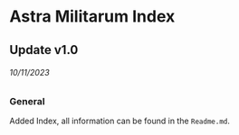 # Astra Militarum Index

## Update v1.0
###### 10/11/2023
### General
Added Index, all information can be found in the `Readme.md`.